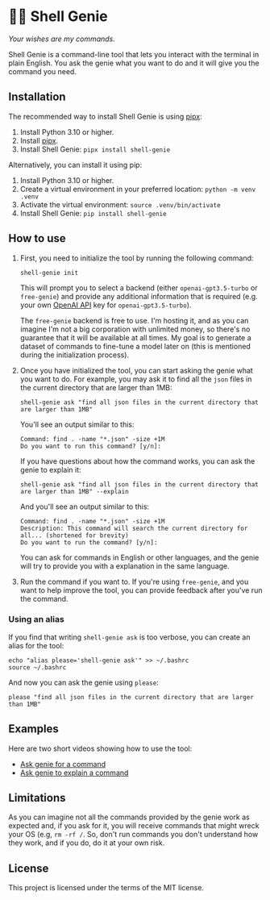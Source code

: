 # 🧞‍♂️ Shell Genie

_Your wishes are my commands._

Shell Genie is a command-line tool that lets you interact with the terminal in plain English. You ask the genie what you want to do and it will give you the command you need.

## Installation

The recommended way to install Shell Genie is using [pipx](https://pypa.github.io/pipx/):

1. Install Python 3.10 or higher.
2. Install [pipx](https://github.com/pypa/pipx#install-pipx).
3. Install Shell Genie: `pipx install shell-genie`

Alternatively, you can install it using pip:

1. Install Python 3.10 or higher.
2. Create a virtual environment in your preferred location: `python -m venv .venv`
3. Activate the virtual environment: `source .venv/bin/activate`
4. Install Shell Genie: `pip install shell-genie`

## How to use

1. First, you need to initialize the tool by running the following command:

   ```shell
   shell-genie init
   ```

   This will prompt you to select a backend (either `openai-gpt3.5-turbo` or `free-genie`) and provide any additional information that is required (e.g. your own [OpenAI API](https://openai.com/api/) key for `openai-gpt3.5-turbo`).

   The `free-genie` backend is free to use. I'm hosting it, and as you can imagine I'm not a big corporation with unlimited money, so there's no guarantee that it will be available at all times. My goal is to generate a dataset of commands to fine-tune a model later on (this is mentioned during the initialization process).

2. Once you have initialized the tool, you can start asking the genie what you want to do. For example, you may ask it to find all the `json` files in the current directory that are larger than 1MB:

   ```shell
   shell-genie ask "find all json files in the current directory that are larger than 1MB"
   ```

   You'll see an output similar to this:

   ```shell
   Command: find . -name "*.json" -size +1M
   Do you want to run this command? [y/n]:
   ```

   If you have questions about how the command works, you can ask the genie to explain it:

   ```shell
   shell-genie ask "find all json files in the current directory that are larger than 1MB" --explain
   ```

   And you'll see an output similar to this:

   ```shell
   Command: find . -name "*.json" -size +1M
   Description: This command will search the current directory for all... (shortened for brevity)
   Do you want to run the command? [y/n]:
   ```

   You can ask for commands in English or other languages, and the genie will try to provide you with a explanation in the same language.

3. Run the command if you want to. If you're using `free-genie`, and you want to help improve the tool, you can provide feedback after you've run the command.

### Using an alias

If you find that writing `shell-genie ask` is too verbose, you can create an alias for the tool:

```shell
echo "alias please='shell-genie ask'" >> ~/.bashrc
source ~/.bashrc
```

And now you can ask the genie using `please`:

```shell
please "find all json files in the current directory that are larger than 1MB"
```

## Examples

Here are two short videos showing how to use the tool:

- [Ask genie for a command](https://youtu.be/QM-fwgnGzDc)
- [Ask genie to explain a command](https://youtu.be/Qi3w3abI4oE)

## Limitations

As you can imagine not all the commands provided by the genie work as expected and, if you ask for it, you will receive commands that might wreck your OS (e.g, `rm -rf /`. So, don't run commands you don't understand how they work, and if you do, do it at your own risk.

## License

This project is licensed under the terms of the MIT license.
